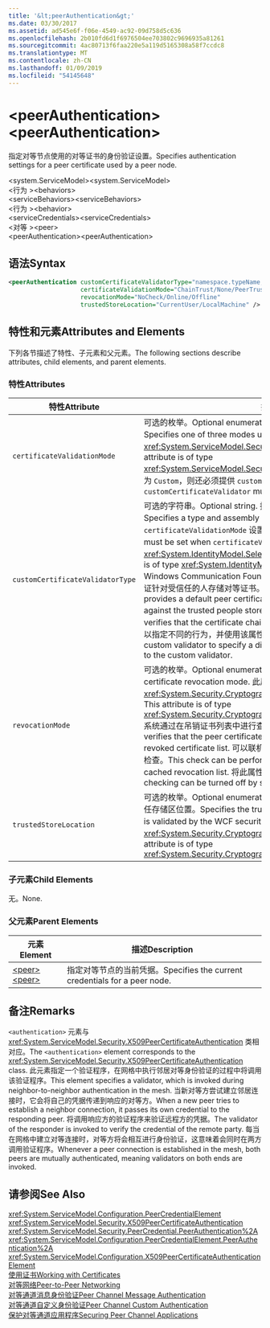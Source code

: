 ```yaml
---
title: '&lt;peerAuthentication&gt;'
ms.date: 03/30/2017
ms.assetid: ad545e6f-f06e-4549-ac92-09d758d5c636
ms.openlocfilehash: 2b010fd6d1f6976504ee703802c9696935a81261
ms.sourcegitcommit: 4ac80713f6faa220e5a119d5165308a58f7ccdc8
ms.translationtype: MT
ms.contentlocale: zh-CN
ms.lasthandoff: 01/09/2019
ms.locfileid: "54145648"
---
```

# <a name="ltpeerauthenticationgt"></a><span data-ttu-id="30158-102">&lt;peerAuthentication&gt;</span><span class="sxs-lookup"><span data-stu-id="30158-102">&lt;peerAuthentication&gt;</span></span>
<span data-ttu-id="30158-103">指定对等节点使用的对等证书的身份验证设置。</span><span class="sxs-lookup"><span data-stu-id="30158-103">Specifies authentication settings for a peer certificate used by a peer node.</span></span>  
  
 <span data-ttu-id="30158-104">\<system.ServiceModel></span><span class="sxs-lookup"><span data-stu-id="30158-104">\<system.ServiceModel></span></span>  
<span data-ttu-id="30158-105">\<行为 ></span><span class="sxs-lookup"><span data-stu-id="30158-105">\<behaviors></span></span>  
<span data-ttu-id="30158-106">\<serviceBehaviors></span><span class="sxs-lookup"><span data-stu-id="30158-106">\<serviceBehaviors></span></span>  
<span data-ttu-id="30158-107">\<行为 ></span><span class="sxs-lookup"><span data-stu-id="30158-107">\<behavior></span></span>  
<span data-ttu-id="30158-108">\<serviceCredentials></span><span class="sxs-lookup"><span data-stu-id="30158-108">\<serviceCredentials></span></span>  
<span data-ttu-id="30158-109">\<对等 ></span><span class="sxs-lookup"><span data-stu-id="30158-109">\<peer></span></span>  
<span data-ttu-id="30158-110">\<peerAuthentication></span><span class="sxs-lookup"><span data-stu-id="30158-110">\<peerAuthentication></span></span>  
  
## <a name="syntax"></a><span data-ttu-id="30158-111">语法</span><span class="sxs-lookup"><span data-stu-id="30158-111">Syntax</span></span>  
  
```xml  
<peerAuthentication customCertificateValidatorType="namespace.typeName, [,AssemblyName] [,Version=version number] [,Culture=culture] [,PublicKeyToken=token]"
                    certificateValidationMode="ChainTrust/None/PeerTrust/PeerOrChainTrust/Custom"
                    revocationMode="NoCheck/Online/Offline"
                    trustedStoreLocation="CurrentUser/LocalMachine" />
```  
  
## <a name="attributes-and-elements"></a><span data-ttu-id="30158-112">特性和元素</span><span class="sxs-lookup"><span data-stu-id="30158-112">Attributes and Elements</span></span>  
 <span data-ttu-id="30158-113">下列各节描述了特性、子元素和父元素。</span><span class="sxs-lookup"><span data-stu-id="30158-113">The following sections describe attributes, child elements, and parent elements.</span></span>  
  
### <a name="attributes"></a><span data-ttu-id="30158-114">特性</span><span class="sxs-lookup"><span data-stu-id="30158-114">Attributes</span></span>  
  
|<span data-ttu-id="30158-115">特性</span><span class="sxs-lookup"><span data-stu-id="30158-115">Attribute</span></span>|<span data-ttu-id="30158-116">描述</span><span class="sxs-lookup"><span data-stu-id="30158-116">Description</span></span>|  
|---------------|-----------------|  
|`certificateValidationMode`|<span data-ttu-id="30158-117">可选的枚举。</span><span class="sxs-lookup"><span data-stu-id="30158-117">Optional enumeration.</span></span> <span data-ttu-id="30158-118">指定用来验证凭据的三种模式之一。</span><span class="sxs-lookup"><span data-stu-id="30158-118">Specifies one of three modes used to validate credentials.</span></span> <span data-ttu-id="30158-119">此属性的类型为 <xref:System.ServiceModel.Security.X509CertificateValidationMode>。</span><span class="sxs-lookup"><span data-stu-id="30158-119">This attribute is of type <xref:System.ServiceModel.Security.X509CertificateValidationMode>.</span></span> <span data-ttu-id="30158-120">如果设置为 `Custom`，则还必须提供 `customCertificateValidator`。</span><span class="sxs-lookup"><span data-stu-id="30158-120">If set to `Custom`, then a `customCertificateValidator` must also be supplied.</span></span>|  
|`customCertificateValidatorType`|<span data-ttu-id="30158-121">可选的字符串。</span><span class="sxs-lookup"><span data-stu-id="30158-121">Optional string.</span></span> <span data-ttu-id="30158-122">指定用于验证自定义类型的类型和程序集。</span><span class="sxs-lookup"><span data-stu-id="30158-122">Specifies a type and assembly used to validate a custom type.</span></span> <span data-ttu-id="30158-123">当 `certificateValidationMode` 设置为 `Custom` 时，必须设置此属性。</span><span class="sxs-lookup"><span data-stu-id="30158-123">This attribute must be set when `certificateValidationMode` is set to `Custom`.</span></span> <span data-ttu-id="30158-124">此属性的类型为 <xref:System.IdentityModel.Selectors.X509CertificateValidator>。</span><span class="sxs-lookup"><span data-stu-id="30158-124">This attribute is of type <xref:System.IdentityModel.Selectors.X509CertificateValidator>.</span></span> <span data-ttu-id="30158-125">Windows Communication Foundation (WCF) 提供一个默认对等证书验证程序验证针对受信任的人存储对等证书。</span><span class="sxs-lookup"><span data-stu-id="30158-125">Windows Communication Foundation (WCF) provides a default peer certificate validator that verifies the peer certificate against the trusted people store.</span></span> <span data-ttu-id="30158-126">它还验证证书是否与有效的根相联系。</span><span class="sxs-lookup"><span data-stu-id="30158-126">It also verifies that the certificate chains up to a valid root.</span></span> <span data-ttu-id="30158-127">您可以实现自定义验证程序以指定不同的行为，并使用该属性指向自定义验证程序。</span><span class="sxs-lookup"><span data-stu-id="30158-127">You can implement a custom validator to specify a different behavior and use this attribute to point to the custom validator.</span></span>|  
|`revocationMode`|<span data-ttu-id="30158-128">可选的枚举。</span><span class="sxs-lookup"><span data-stu-id="30158-128">Optional enumeration.</span></span> <span data-ttu-id="30158-129">指定证书吊销模式。</span><span class="sxs-lookup"><span data-stu-id="30158-129">Specifies the certificate revocation mode.</span></span> <span data-ttu-id="30158-130">此属性的类型为 <xref:System.Security.Cryptography.X509Certificates.X509RevocationMode>。</span><span class="sxs-lookup"><span data-stu-id="30158-130">This attribute is of type <xref:System.Security.Cryptography.X509Certificates.X509RevocationMode>.</span></span> <span data-ttu-id="30158-131">系统通过在吊销证书列表中进行查找来验证对等证书尚未吊销。</span><span class="sxs-lookup"><span data-stu-id="30158-131">The system verifies that the peer certificate has not been revoked by looking it up in the revoked certificate list.</span></span> <span data-ttu-id="30158-132">可以联机执行该检查，也可以根据缓存的吊销列表执行该检查。</span><span class="sxs-lookup"><span data-stu-id="30158-132">This check can be performed either by checking online or against a cached revocation list.</span></span> <span data-ttu-id="30158-133">将此属性设置为 NoCheck 可禁用吊销检查。</span><span class="sxs-lookup"><span data-stu-id="30158-133">Revocation checking can be turned off by setting this attribute to NoCheck.</span></span>|  
|`trustedStoreLocation`|<span data-ttu-id="30158-134">可选的枚举。</span><span class="sxs-lookup"><span data-stu-id="30158-134">Optional enumeration.</span></span> <span data-ttu-id="30158-135">指定对等证书由 WCF 安全系统来验证的受信任存储区位置。</span><span class="sxs-lookup"><span data-stu-id="30158-135">Specifies the trusted store location where the peer certificate is validated by the WCF security system.</span></span> <span data-ttu-id="30158-136">此属性的类型为 <xref:System.Security.Cryptography.X509Certificates.StoreLocation>。</span><span class="sxs-lookup"><span data-stu-id="30158-136">This attribute is of type <xref:System.Security.Cryptography.X509Certificates.StoreLocation>.</span></span>|  
  
### <a name="child-elements"></a><span data-ttu-id="30158-137">子元素</span><span class="sxs-lookup"><span data-stu-id="30158-137">Child Elements</span></span>  
 <span data-ttu-id="30158-138">无。</span><span class="sxs-lookup"><span data-stu-id="30158-138">None.</span></span>  
  
### <a name="parent-elements"></a><span data-ttu-id="30158-139">父元素</span><span class="sxs-lookup"><span data-stu-id="30158-139">Parent Elements</span></span>  
  
|<span data-ttu-id="30158-140">元素</span><span class="sxs-lookup"><span data-stu-id="30158-140">Element</span></span>|<span data-ttu-id="30158-141">描述</span><span class="sxs-lookup"><span data-stu-id="30158-141">Description</span></span>|  
|-------------|-----------------|  
|[<span data-ttu-id="30158-142">\<peer></span><span class="sxs-lookup"><span data-stu-id="30158-142">\<peer></span></span>](../../../../../docs/framework/configure-apps/file-schema/wcf/peer-of-servicecredentials.md)|<span data-ttu-id="30158-143">指定对等节点的当前凭据。</span><span class="sxs-lookup"><span data-stu-id="30158-143">Specifies the current credentials for a peer node.</span></span>|  
  
## <a name="remarks"></a><span data-ttu-id="30158-144">备注</span><span class="sxs-lookup"><span data-stu-id="30158-144">Remarks</span></span>  
 <span data-ttu-id="30158-145">`<authentication>` 元素与 <xref:System.ServiceModel.Security.X509PeerCertificateAuthentication> 类相对应。</span><span class="sxs-lookup"><span data-stu-id="30158-145">The `<authentication>` element corresponds to the <xref:System.ServiceModel.Security.X509PeerCertificateAuthentication> class.</span></span> <span data-ttu-id="30158-146">此元素指定一个验证程序，在网格中执行邻居对等身份验证的过程中将调用该验证程序。</span><span class="sxs-lookup"><span data-stu-id="30158-146">This element specifies a validator, which is invoked during neighbor-to-neighbor authentication in the mesh.</span></span> <span data-ttu-id="30158-147">当新对等方尝试建立邻居连接时，它会将自己的凭据传递到响应的对等方。</span><span class="sxs-lookup"><span data-stu-id="30158-147">When a new peer tries to establish a neighbor connection, it passes its own credential to the responding peer.</span></span> <span data-ttu-id="30158-148">将调用响应方的验证程序来验证远程方的凭据。</span><span class="sxs-lookup"><span data-stu-id="30158-148">The validator of the responder is invoked to verify the credential of the remote party.</span></span> <span data-ttu-id="30158-149">每当在网格中建立对等连接时，对等方将会相互进行身份验证，这意味着会同时在两方调用验证程序。</span><span class="sxs-lookup"><span data-stu-id="30158-149">Whenever a peer connection is established in the mesh, both peers are mutually authenticated, meaning validators on both ends are invoked.</span></span>  
  
## <a name="see-also"></a><span data-ttu-id="30158-150">请参阅</span><span class="sxs-lookup"><span data-stu-id="30158-150">See Also</span></span>  
 <xref:System.ServiceModel.Configuration.PeerCredentialElement>  
 <xref:System.ServiceModel.Security.X509PeerCertificateAuthentication>  
 <xref:System.ServiceModel.Security.PeerCredential.PeerAuthentication%2A>  
 <xref:System.ServiceModel.Configuration.PeerCredentialElement.PeerAuthentication%2A>  
 <xref:System.ServiceModel.Configuration.X509PeerCertificateAuthenticationElement>  
 [<span data-ttu-id="30158-151">使用证书</span><span class="sxs-lookup"><span data-stu-id="30158-151">Working with Certificates</span></span>](../../../../../docs/framework/wcf/feature-details/working-with-certificates.md)  
 [<span data-ttu-id="30158-152">对等网络</span><span class="sxs-lookup"><span data-stu-id="30158-152">Peer-to-Peer Networking</span></span>](../../../../../docs/framework/wcf/feature-details/peer-to-peer-networking.md)  
 [<span data-ttu-id="30158-153">对等通道消息身份验证</span><span class="sxs-lookup"><span data-stu-id="30158-153">Peer Channel Message Authentication</span></span>](https://msdn.microsoft.com/library/80e73386-514e-4c30-9e4a-b9ca8c173a95)  
 [<span data-ttu-id="30158-154">对等通道自定义身份验证</span><span class="sxs-lookup"><span data-stu-id="30158-154">Peer Channel Custom Authentication</span></span>](https://msdn.microsoft.com/library/4aa8a82e-41a8-48e2-8621-7e1cbabdca7c)  
 [<span data-ttu-id="30158-155">保护对等通道应用程序</span><span class="sxs-lookup"><span data-stu-id="30158-155">Securing Peer Channel Applications</span></span>](../../../../../docs/framework/wcf/feature-details/securing-peer-channel-applications.md)
